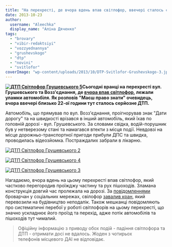```yaml
---
title: "На перехресті, де вчора вдень впав світлофор, ввечері сталось серйозне ДТП"
date: 2013-10-23
author: 
  username: "Aleechka"
  display_name: "Аліна Дяченко"
tags: 
  - "brovary"
  - "vibir-redaktsiyi"
  - "vozzyednannya"
  - "grushevskogo"
  - "dtp"
  - "novini"
  - "svitlofor"
coverImage: "wp-content/uploads/2013/10/DTP-Svitlofor-Grushevskogo-3.jpg"
---
```


**[![ДТП Світлофор Грушевського 5](https://mpz.brovary.org/wp-content/uploads/2013/10/DTP-Svitlofor-Grushevskogo-5.jpg)](https://mpz.brovary.org/wp-content/uploads/2013/10/DTP-Svitlofor-Grushevskogo-5.jpg)Сьогодні вранці на перехресті вул. Грушевського та Возз'єднання, де [вчора впав світлофор](https://mpz.brovary.org/svitlofor-shho-vpav-upoperek-dorogi-zagrozhuye-vodiyam-ta-pishohodam-na-peretini-vulits-grushevskogo-ta-vozz-yednannya/), лежали уламки автомобіля. Як розповів "Маєш право знати" очевидець, вчора ввечері близько 22-ої години тут сталось серйозне ДТП.**

Автомобіль, що прямував по вул. Возз'єднання, проігнорував знак "Дати дорогу" та на швидкості врізався в інший автомобіль, який їхав по головній дорозі - вул. Грушевського. За словами свідка, водій-порушник був у нетверезому стані та намагався втекти з місця події. Невдовзі на місце дорожньо-транспортної пригоди прибули ДПС та швидка, проводилась відеозйомка. Постраждалих забрали в лікарню.

[![ДТП Світлофор Грушевського 2](https://mpz.brovary.org/wp-content/uploads/2013/10/DTP-Svitlofor-Grushevskogo-2.jpg)](https://mpz.brovary.org/wp-content/uploads/2013/10/DTP-Svitlofor-Grushevskogo-2.jpg)

[![ДТП Світлофор Грушевського 4](https://mpz.brovary.org/wp-content/uploads/2013/10/DTP-Svitlofor-Grushevskogo-4.jpg)](https://mpz.brovary.org/wp-content/uploads/2013/10/DTP-Svitlofor-Grushevskogo-4.jpg)

[![ДТП Світлофор Грушевського 3](https://mpz.brovary.org/wp-content/uploads/2013/10/DTP-Svitlofor-Grushevskogo-3.jpg)](https://mpz.brovary.org/wp-content/uploads/2013/10/DTP-Svitlofor-Grushevskogo-3.jpg)

Нагадаємо, вчора вдень на цьому перехресті впав світлофор, який частково перегородив проїжджу частину та рух пішоходів. Зламана конструкція довгий час пролежала на дорозі. За [повідомленнями](https://www.facebook.com/pravo.znaty.brovary/posts/634296113260194?comment_id=6823455&reply_comment_id=6823582&offset=0&total_comments=8&notif_t=share_comment#!/groups/brovary/permalink/708386155858020/?comment_id=708394879190481&offset=0&total_comments=5) броварчан у соціальних мережах, свілофор [завалив кран](https://www.facebook.com/pravo.znaty.brovary/posts/634296113260194?comment_id=6823455&reply_comment_id=6823570&total_comments=7), який перевозили на будівництво неподалік. Також мешканці повідомляють про систематичні перебої у роботі світлофорів на цьому перехресті, що значно ускладнює його проїзд та перехід, адже потік автомобілів та пішоходів тут чималий.

> Офіційну інформацію з приводу обох подій - падіння світлофора та ДТП - отримати досі не вдалось. Жоден з чотирьох телефонів місцевого ДАІ не відповідає.

